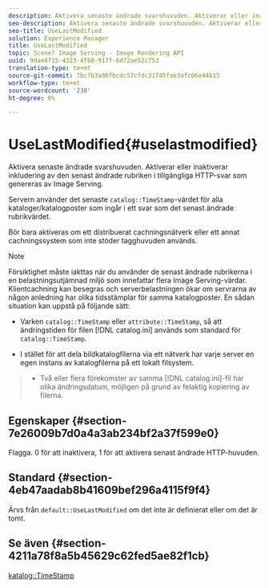 ```yaml
---
description: Aktivera senaste ändrade svarshuvuden. Aktiverar eller inaktiverar inkludering av den senast ändrade rubriken i tillgängliga HTTP-svar som genereras av Image Serving.
seo-description: Aktivera senaste ändrade svarshuvuden. Aktiverar eller inaktiverar inkludering av den senast ändrade rubriken i tillgängliga HTTP-svar som genereras av Image Serving.
seo-title: UseLastModified
solution: Experience Manager
title: UseLastModified
topic: Scene7 Image Serving - Image Rendering API
uuid: 9dae4f15-4323-4f68-917f-6d72ae52c753
translation-type: tm+mt
source-git-commit: 7bc7b3a86fbcdc57cfdc31745fae3afc06e44b15
workflow-type: tm+mt
source-wordcount: '238'
ht-degree: 0%

---
```



# UseLastModified{#uselastmodified}

Aktivera senaste ändrade svarshuvuden. Aktiverar eller inaktiverar inkludering av den senast ändrade rubriken i tillgängliga HTTP-svar som genereras av Image Serving.

Servern använder det senaste `catalog::TimeStamp`-värdet för alla kataloger/katalogposter som ingår i ett svar som det senast ändrade rubrikvärdet.

Bör bara aktiveras om ett distribuerat cachningsnätverk eller ett annat cachningssystem som inte stöder tagghuvuden används.

>[!NOTE]
>
>Försiktighet måste iakttas när du använder de senast ändrade rubrikerna i en belastningsutjämnad miljö som innefattar flera Image Serving-värdar. Klientcachning kan besegras och serverbelastningen ökar om servrarna av någon anledning har olika tidsstämplar för samma katalogposter. En sådan situation kan uppstå på följande sätt:
>
>* Varken `catalog::TimeStamp` eller `attribute::TimeStamp`, så att ändringstiden för filen [!DNL catalog.ini] används som standard för `catalog::TimeStamp`.
   >
   >
* I stället för att dela bildkatalogfilerna via ett nätverk har varje server en egen instans av katalogfilerna på ett lokalt filsystem.
>* Två eller flera förekomster av samma [!DNL catalog.ini]-fil har olika ändringsdatum, möjligen på grund av felaktig kopiering av filerna.

>



## Egenskaper {#section-7e26009b7d0a4a3ab234bf2a37f599e0}

Flagga. 0 för att inaktivera, 1 för att aktivera senast ändrade HTTP-huvuden.

## Standard {#section-4eb47aadab8b41609bef296a4115f9f4}

Ärvs från `default::UseLastModified` om det inte är definierat eller om det är tomt.

## Se även {#section-4211a78f8a5b45629c62fed5ae82f1cb}

[katalog::TimeStamp](../../../../../is-api/image-catalog/image-serving-api-ref/c-image-catalog-reference/c-image-svg-data-reference/c-image-data-reference/r-timestamp-cat.md#reference-59a27b72f4cb4a53a3baba83214c4ded)
